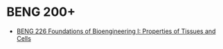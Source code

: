 # BENG 200+
* [BENG 226 Foundations of Bioengineering I: Properties of Tissues and Cells](/BENG/BENG200+/BENG226.md)
